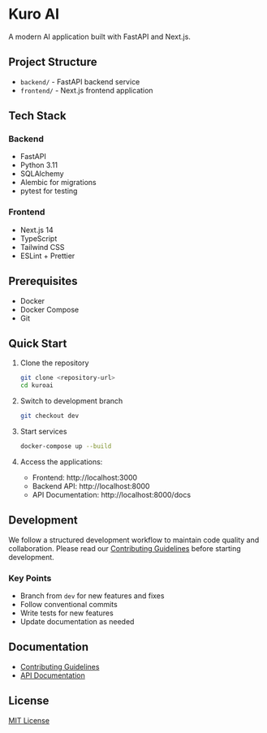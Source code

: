 # Kuro AI

A modern AI application built with FastAPI and Next.js.

## Project Structure

- `backend/` - FastAPI backend service
- `frontend/` - Next.js frontend application

## Tech Stack

### Backend
- FastAPI
- Python 3.11
- SQLAlchemy
- Alembic for migrations
- pytest for testing

### Frontend
- Next.js 14
- TypeScript
- Tailwind CSS
- ESLint + Prettier

## Prerequisites

- Docker
- Docker Compose
- Git

## Quick Start

1. Clone the repository
   ```bash
   git clone <repository-url>
   cd kuroai
   ```

2. Switch to development branch
   ```bash
   git checkout dev
   ```

3. Start services
   ```bash
   docker-compose up --build
   ```

4. Access the applications:
   - Frontend: http://localhost:3000
   - Backend API: http://localhost:8000
   - API Documentation: http://localhost:8000/docs

## Development

We follow a structured development workflow to maintain code quality and collaboration. Please read our [Contributing Guidelines](CONTRIBUTING.md) before starting development.

### Key Points

- Branch from `dev` for new features and fixes
- Follow conventional commits
- Write tests for new features
- Update documentation as needed

## Documentation

- [Contributing Guidelines](CONTRIBUTING.md)
- [API Documentation](http://localhost:8000/docs)

## License

[MIT License](LICENSE)

